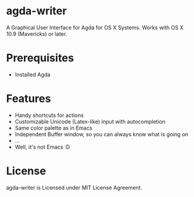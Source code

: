 # agda-writer
A Graphical User Interface for Agda for OS X Systems.
Works with OS X 10.9 (Mavericks) or later.

# Prerequisites
- Installed Agda

# Features
- Handy shortcuts for actions
- Customizable Unicode (Latex-like) input with autocompletion
- Same color palette as in Emacs
- Independent Buffer window, so you can always know what is going on
- ...
- Well, it's not Emacs :D

# License
agda-writer is Licensed under MIT License Agreement.
